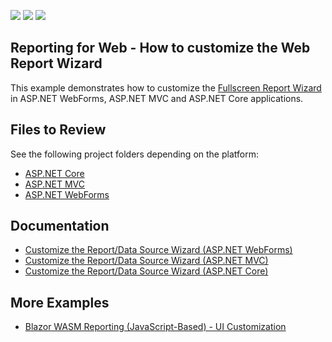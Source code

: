 <!-- default badges list -->
![](https://img.shields.io/endpoint?url=https://codecentral.devexpress.com/api/v1/VersionRange/196193340/22.2.2%2B)
[![](https://img.shields.io/badge/Open_in_DevExpress_Support_Center-FF7200?style=flat-square&logo=DevExpress&logoColor=white)](https://supportcenter.devexpress.com/ticket/details/T828653)
[![](https://img.shields.io/badge/📖_How_to_use_DevExpress_Examples-e9f6fc?style=flat-square)](https://docs.devexpress.com/GeneralInformation/403183)
<!-- default badges end -->
## Reporting for Web - How to customize the Web Report Wizard

This example demonstrates how to customize the [Fullscreen Report Wizard](https://docs.devexpress.com/XtraReports/400946) in ASP.NET WebForms, ASP.NET MVC and ASP.NET Core applications.

## Files to Review

See the following project folders depending on the platform:

- [ASP.NET Core](/CS/AspNetCoreWizardCustomization/)
- [ASP.NET MVC](/CS/MvcWizardCustomization/)
- [ASP.NET WebForms](/CS/WebFormsWizardCustomization)

## Documentation

* [Customize the Report/Data Source Wizard (ASP.NET WebForms)](https://docs.devexpress.com/XtraReports/401009)
* [Customize the Report/Data Source Wizard (ASP.NET MVC)](https://docs.devexpress.com/XtraReports/401087)
* [Customize the Report/Data Source Wizard (ASP.NET Core)](https://docs.devexpress.com/XtraReports/401088)

## More Examples

- [Blazor WASM Reporting (JavaScript-Based) - UI Customization](https://github.com/DevExpress-Examples/reporting-blazor-wasm-customization)

